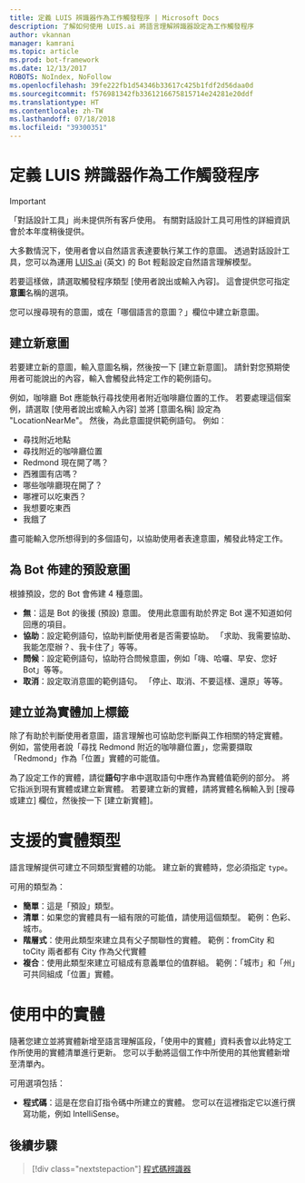 ```yaml
---
title: 定義 LUIS 辨識器作為工作觸發程序 | Microsoft Docs
description: 了解如何使用 LUIS.ai 將語言理解辨識器設定為工作觸發程序
author: vkannan
manager: kamrani
ms.topic: article
ms.prod: bot-framework
ms.date: 12/13/2017
ROBOTS: NoIndex, NoFollow
ms.openlocfilehash: 39fe222fb1d54346b33617c425b1fdf2d56daa0d
ms.sourcegitcommit: f576981342fb3361216675815714e24281e20ddf
ms.translationtype: HT
ms.contentlocale: zh-TW
ms.lasthandoff: 07/18/2018
ms.locfileid: "39300351"
---
```

# <a name="define-a-luis-recognizer-as-task-trigger"></a>定義 LUIS 辨識器作為工作觸發程序
> [!IMPORTANT]
> 「對話設計工具」尚未提供所有客戶使用。 有關對話設計工具可用性的詳細資訊會於本年度稍後提供。

大多數情況下，使用者會以自然語言表達要執行某工作的意圖。 透過對話設計工具，您可以為運用 <a href="https://luis.ai" target="_blank">LUIS.ai</a> (英文) 的 Bot 輕鬆設定自然語言理解模型。

若要這樣做，請選取觸發程序類型 [使用者說出或輸入內容]。 這會提供您可指定**意圖**名稱的選項。 

您可以搜尋現有的意圖，或在「哪個語言的意圖？」欄位中建立新意圖。

## <a name="create-a-new-intent"></a>建立新意圖

若要建立新的意圖，輸入意圖名稱，然後按一下 [建立新意圖]。 請針對您預期使用者可能說出的內容，輸入會觸發此特定工作的範例語句。

例如，咖啡廳 Bot 應能執行尋找使用者附近咖啡廳位置的工作。 若要處理這個案例，請選取 [使用者說出或輸入內容] 並將 [意圖名稱] 設定為 "LocationNearMe"。 然後，為此意圖提供範例語句。 例如︰ 
- 尋找附近地點
- 尋找附近的咖啡廳位置
- Redmond 現在開了嗎？
- 西雅圖有店嗎？
- 哪些咖啡廳現在開了？
- 哪裡可以吃東西？
- 我想要吃東西
- 我餓了

盡可能輸入您所想得到的多個語句，以協助使用者表達意圖，觸發此特定工作。

## <a name="default-intents-provisioned-for-your-bot"></a>為 Bot 佈建的預設意圖

根據預設，您的 Bot 會佈建 4 種意圖。 
- **無**：這是 Bot 的後援 (預設) 意圖。 使用此意圖有助於界定 Bot 還不知道如何回應的項目。
- **協助**：設定範例語句，協助判斷使用者是否需要協助。 「求助、我需要協助、我能怎麼辦？、我卡住了」等等。
- **問候**：設定範例語句，協助符合問候意圖，例如「嗨、哈囉、早安、您好 Bot」等等。
- **取消**：設定取消意圖的範例語句。 「停止、取消、不要這樣、還原」等等。

## <a name="create-and-label-entities"></a>建立並為實體加上標籤

除了有助於判斷使用者意圖，語言理解也可協助您判斷與工作相關的特定實體。 例如，當使用者說「尋找 Redmond 附近的咖啡廳位置」，您需要擷取「Redmond」作為「位置」實體的可能值。 

為了設定工作的實體，請從**語句**字串中選取語句中應作為實體值範例的部分。 將它指派到現有實體或建立新實體。 若要建立新的實體，請將實體名稱輸入到 [搜尋或建立] 欄位，然後按一下 [建立新實體]。 

# <a name="supported-entity-types"></a>支援的實體類型

語言理解提供可建立不同類型實體的功能。 建立新的實體時，您必須指定 `type`。 

可用的類型為：

- **簡單**：這是「預設」類型。
- **清單**：如果您的實體具有一組有限的可能值，請使用這個類型。 範例：色彩、城市。
- **階層式**：使用此類型來建立具有父子關聯性的實體。 範例：fromCity 和 toCity 兩者都有 City 作為父代實體
- **複合**：使用此類型來建立可組成有意義單位的值群組。 範例：「城市」和「州」可共同組成「位置」實體。

<!-- # pre-built entity types TBD -->

# <a name="entities-in-use"></a>使用中的實體

隨著您建立並將實體新增至語言理解區段，「使用中的實體」資料表會以此特定工作所使用的實體清單進行更新。 您可以手動將這個工作中所使用的其他實體新增至清單內。 

可用選項包括：

- **程式碼**：這是在您自訂指令碼中所建立的實體。 您可以在這裡指定它以進行撰寫功能，例如 IntelliSense。

<!-- # Use as help tip TBD  -->

## <a name="next-step"></a>後續步驟
> [!div class="nextstepaction"]
> [程式碼辨識器](conversation-designer-code-recognizer.md)
